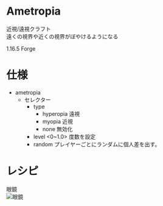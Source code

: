# Ametropia
近視/遠視クラフト  
遠くの視界や近くの視界がぼやけるようになる

 1.16.5 Forge

# 仕様
* ametropia  
    * セレクター
        * type
          * hyperopia 遠視
          * myopia 近視
          * none 無効化
        * level <0~1.0> 度数を設定
        * random プレイヤーごとにランダムに個人差を出す。
          
# レシピ
眼鏡  
![眼鏡](https://cdn.discordapp.com/attachments/797220314983301150/852956059895070720/unknown.png)


